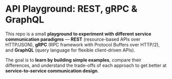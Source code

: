 # API Playground: REST, gRPC & GraphQL  

This repo is a small **playground to experiment with different service communication paradigms** — **REST** (resource-based APIs over HTTP/JSON), **gRPC** (RPC framework with Protocol Buffers over HTTP/2), and **GraphQL** (query language for flexible client-driven APIs).  

The goal is to **learn by building simple examples**, compare their differences, and understand the trade-offs of each approach to get better at **service-to-service communication design**.
